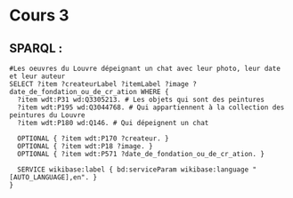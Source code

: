 # Cours 3


## SPARQL :
    #Les oeuvres du Louvre dépeignant un chat avec leur photo, leur date et leur auteur
    SELECT ?item ?createurLabel ?itemLabel ?image ?date_de_fondation_ou_de_cr_ation WHERE {
      ?item wdt:P31 wd:Q3305213. # Les objets qui sont des peintures
      ?item wdt:P195 wd:Q3044768. # Qui appartiennent à la collection des peintures du Louvre
      ?item wdt:P180 wd:Q146. # Qui dépeignent un chat

      OPTIONAL { ?item wdt:P170 ?createur. }
      OPTIONAL { ?item wdt:P18 ?image. }
      OPTIONAL { ?item wdt:P571 ?date_de_fondation_ou_de_cr_ation. }

      SERVICE wikibase:label { bd:serviceParam wikibase:language "[AUTO_LANGUAGE],en". }
    }
